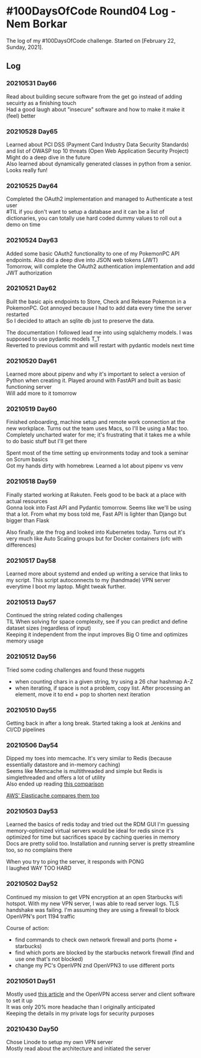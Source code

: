 # #100DaysOfCode Round04 Log - Nem Borkar

The log of my #100DaysOfCode challenge. Started on [February 22, Sunday, 2021].

## Log

### 20210531 Day66
Read about building secure software from the get go instead of adding secuirty as a finishing touch  
Had a good laugh about "insecure" software and how to make it make it (feel) better    

### 20210528 Day65
Learned about PCI DSS (Payment Card Industry Data Security Standards) and list of OWASP top 10 threats (Open Web Application Security Project)  
Might do a deep dive in the future  
Also learned about dynamically generated classes in python from a senior. Looks really fun!  

### 20210525 Day64
Completed the OAuth2 implementation and managed to Authenticate a test user  
#TIL if you don't want to setup a database and it can be a list of dictionaries, you can totally use hard coded dummy values to roll out a demo on time  

### 20210524 Day63
Added some basic OAuth2 functionality to one of my PokemonPC API endpoints. Also did a deep dive into JSON web tokens (JWT)  
Tomorrow, will complete the OAuth2 authentication implementation and add JWT authorization  

### 20210521 Day62
Built the basic apis endpoints to Store, Check and Release Pokemon in a PokemonPC. Got annoyed because I had to add data every time the server restarted  
So I decided to attach an sqlite db just to preserve the data.  

The documentation I followed lead me into using sqlalchemy models. I was supposed to use pydantic models T_T  
Reverted to previous commit and will restart with pydantic models next time  


### 20210520 Day61
Learned more about pipenv and why it's important to select a version of Python when creating it. Played around with FastAPI and built as basic functioning server  
Will add more to it tomorrow  

### 20210519 Day60
Finished onboarding, machine setup and remote work connection at the new workplace. Turns out the team uses Macs, so I'll be using a Mac too. Completely uncharted water for me; it's frustrating that it takes me a while to do basic stuff but I'll get there  

Spent most of the time setting up environments today and took a seminar on Scrum basics  
Got my hands dirty with homebrew. Learned a lot about pipenv vs venv  

### 20210518 Day59
Finally started working at Rakuten. Feels good to be back at a place with actual resources  
Gonna look into Fast API and Pydantic tomorrow. Seems like we'll be using that a lot. From what my boss told me, Fast API is lighter than Django but bigger than Flask 

Also finally, ate the frog and looked into Kubernetes today. Turns out it's very much like Auto Scaling groups but for Docker containers (ofc with differences)

### 20210517 Day58
Learned more about systemd and ended up writing a service that links to my script. This script autoconnects to my (handmade) VPN server everytime I boot my laptop. Might tweak further.

### 20210513 Day57
Continued the string related coding challenges  
TIL When solving for space complexity, see if you can predict and define dataset sizes (regardless of input)  
Keeping it independent from the input improves Big O time and optimizes memory usage  

### 20210512 Day56
Tried some coding challenges and found these nuggets  
- when counting chars in a given string, try using a 26 char hashmap A-Z
- when iterating, if space is not a problem, copy list. After processing an element, move it to end + pop to shorten next iteration

### 20210510 Day55
Getting back in after a long break. Started taking a look at Jenkins and CI/CD pipelines  

### 20210506 Day54
Dipped my toes into memcache. It's very similar to Redis (because essentially datastore and in-memory caching)  
Seems like Memcache is multithreaded and simple but Redis is simglethreaded and offers a lot of utility  
Also ended up reading [this comparison](https://www.linkedin.com/pulse/memcached-vs-redis-which-one-pick-ranjeet-vimal/)

[AWS' Elasticache compares them too](https://aws.amazon.com/elasticache/redis-vs-memcached/)


### 20210503 Day53
Learned the basics of redis today and tried out the RDM GUI 
I'm guessing memory-optimized virtual servers would be ideal for redis since it's optimized for time but sacrifices space by caching queries in memory  
Docs are pretty solid too. Installation and running server is pretty streamline too, so no complains there  

When you try to ping the server, it responds with PONG  
I laughed WAY TOO HARD  

### 20210502 Day52
Continued my mission to get VPN encryption at an open Starbucks wifi hotspot. With my new VPN server, I was able to read server logs. TLS handshake was failing. I'm assuming they are using a firewall to block OpenVPN's port 1194 traffic

Course of action:
- find commands to check own network firewall and ports (home + starbucks)
- find which ports are blocked by the starbucks network firewall (find and use one that's not blocked)
- change my PC's OpenVPN znd OpenVPN3 to use different ports

### 20210501 Day51
Mostly used [this article](https://www.linode.com/docs/guides/install-openvpn-access-server-on-linux/) and the OpenVPN access server and client software to set it up  
It was only 20% more headache than I originally anticipated  
Keeping the details in my private logs for security purposes  


### 20210430 Day50
Chose Linode to setup my own VPN server  
Mostly read about the architecture and initiated the server  

